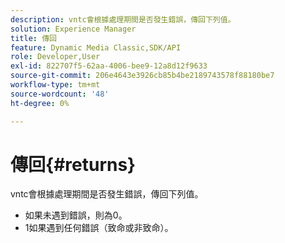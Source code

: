 ```yaml
---
description: vntc會根據處理期間是否發生錯誤，傳回下列值。
solution: Experience Manager
title: 傳回
feature: Dynamic Media Classic,SDK/API
role: Developer,User
exl-id: 822707f5-62aa-4006-bee9-12a8d12f9633
source-git-commit: 206e4643e3926cb85b4be2189743578f88180be7
workflow-type: tm+mt
source-wordcount: '48'
ht-degree: 0%

---
```


# 傳回{#returns}

vntc會根據處理期間是否發生錯誤，傳回下列值。

* 如果未遇到錯誤，則為0。
* 1如果遇到任何錯誤（致命或非致命）。
